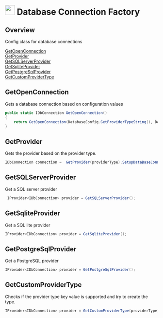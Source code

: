 # <img src="resources/maqslogo.ico" height="32" width="32"> Database Connection Factory

## Overview
Config class for database connections

[GetOpenConnection](#GetOpenConnection)  
[GetProvider](#GetProvider)  
[GetSQLServerProvider](#GetSQLServerProvider)  
[GetSqliteProvider](#GetSqliteProvider)  
[GetPostgreSqlProvider](#GetPostgreSqlProvider)  
[GetCustomProviderType](#GetCustomProviderType)  

## GetOpenConnection
Gets a database connection based on configuration values
```csharp
public static IDbConnection GetOpenConnection()
{
    return GetOpenConnection(DatabaseConfig.GetProviderTypeString(), DatabaseConfig.GetConnectionString());
}

```

## GetProvider
Gets the provider based on the provider type.
```csharp
IDbConnection connection =  GetProvider(providerType).SetupDataBaseConnection(connectionString);
```

## GetSQLServerProvider
Get a SQL server provider
```csharp
 IProvider<IDbConnection> provider = GetSQLServerProvider();
```

## GetSqliteProvider
Get a SQL lite provider
```csharp
IProvider<IDbConnection> provider = GetSqliteProvider();
```

## GetPostgreSqlProvider
Get a PostgreSQL provider
```csharp
IProvider<IDbConnection> provider = GetPostgreSqlProvider();
```

## GetCustomProviderType
Checks if the provider type key value is supported and try to create the type.
```csharp
IProvider<IDbConnection> provider = GetCustomProviderType(providerType);
```